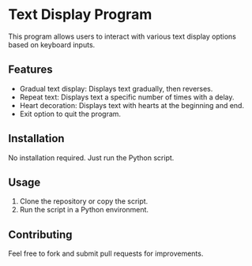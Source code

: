 # Text Display Program

This program allows users to interact with various text display options based on keyboard inputs.

## Features
- Gradual text display: Displays text gradually, then reverses.
- Repeat text: Displays text a specific number of times with a delay.
- Heart decoration: Displays text with hearts at the beginning and end.
- Exit option to quit the program.

## Installation

No installation required. Just run the Python script.

## Usage

1. Clone the repository or copy the script.
2. Run the script in a Python environment.

## Contributing

Feel free to fork and submit pull requests for improvements.
